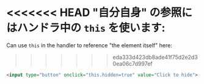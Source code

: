 <<<<<<< HEAD
"自分自身" の参照にはハンドラ中の `this` を使います:
=======
Can use `this` in the handler to reference "the element itself" here:
>>>>>>> eda333d423db8ade41f75d2e2d30ea06c7d997ef

```html run height=50
<input type="button" onclick="this.hidden=true" value="Click to hide">
```
